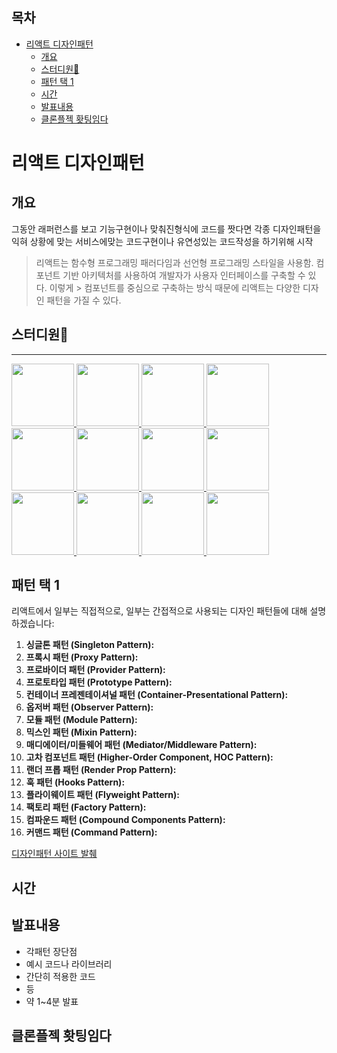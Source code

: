 ## 목차

- [리액트 디자인패턴](#리액트-디자인패턴)
  - [개요](#개요)
  - [스터디원🤔](#스터디원)
  - [패턴 택 1](#패턴-택-1)
  - [시간](#시간)
  - [발표내용](#발표내용)
  - [클론플젝 홧팅임다](#클론플젝-홧팅임다)

# 리액트 디자인패턴

## 개요

그동안 래퍼런스를 보고 기능구현이나 맞춰진형식에 코드를 짯다면 각종 디자인패턴을 익혀 상황에 맞는 서비스에맞는 코드구현이나 유연성있는 코드작성을 하기위해 시작

> 리액트는 함수형 프로그래밍 패러다임과 선언형 프로그래밍 스타일을 사용함.
> 컴포넌트 기반 아키텍처를 사용하여 개발자가 사용자 인터페이스를 구축할 수 있다. 이렇게 > 컴포넌트를 중심으로 구축하는 방식 때문에 리액트는 다양한 디자인 패턴을 가질 수 있다.

## 스터디원🤔

---

  <a href="https://github.com/nonjk2">
      <img src="https://github.com/nonjk2.png" width="100" height="100"/>
  </a>
  <a href="https://github.com/helloworld442">
      <img src="https://github.com/helloworld442.png" width="100" height="100"/>
  </a>
  <a href="https://github.com/makepin2r">
      <img src="https://github.com/makepin2r.png" width="100" height="100"/>
  </a>
  <a href="https://github.com/TheON2">
      <img src="https://github.com/TheON2.png" width="100" height="100"/>
  </a>
  <a href="https://github.com/junho01052">
      <img src="https://github.com/junho01052.png" width="100" height="100"/>
  </a>

  <a href="https://github.com/Hyeon12">
      <img src="https://github.com/Hyeon12.png" width="100" height="100"/>
  </a>

  <a href="https://github.com/nayoung3669">
      <img src="https://github.com/nayoung3669.png" width="100" height="100"/>
  </a>

  <a href="https://github.com/doyoung1002">
      <img src="https://github.com/doyoung1002.png" width="100" height="100"/>
  </a>
  <a href="https://github.com/Haru-Im">
      <img src="https://github.com/Haru-Im.png" width="100" height="100"/>
  </a>
  <a href="https://github.com/taehyunkim3">
      <img src="https://github.com/taehyunkim3.png" width="100" height="100"/>
  </a>
  <a href="https://github.com/kangsinbeom">
      <img src="https://github.com/kangsinbeom.png" width="100" height="100"/>
  </a>

  <a href="https://github.com/khu107">
      <img src="https://github.com/khu107.png" width="100" height="100"/>
  </a>

## 패턴 택 1

리액트에서 일부는 직접적으로, 일부는 간접적으로 사용되는 디자인 패턴들에 대해 설명하겠습니다:

1. **싱글톤 패턴 (Singleton Pattern):**
2. **프록시 패턴 (Proxy Pattern):**
3. **프로바이더 패턴 (Provider Pattern):**
4. **프로토타입 패턴 (Prototype Pattern):**
5. **컨테이너 프레젠테이셔널 패턴 (Container-Presentational Pattern):**
6. **옵저버 패턴 (Observer Pattern):**
7. **모듈 패턴 (Module Pattern):**
8. **믹스인 패턴 (Mixin Pattern):**
9. **매디에이터/미들웨어 패턴 (Mediator/Middleware Pattern):**
10. **고차 컴포넌트 패턴 (Higher-Order Component, HOC Pattern):**
11. **랜더 프롭 패턴 (Render Prop Pattern):**
12. **훅 패턴 (Hooks Pattern):**
13. **플라이웨이트 패턴 (Flyweight Pattern):**
14. **팩토리 패턴 (Factory Pattern):**
15. **컴파운드 패턴 (Compound Components Pattern):**
16. **커맨드 패턴 (Command Pattern):**

[디자인패턴 사이트 발췌](https://www.patterns.dev/posts)

## 시간

## 발표내용

- 각패턴 장단점
- 예시 코드나 라이브러리
- 간단히 적용한 코드
- 등
- 약 1~4분 발표

## 클론플젝 홧팅임다

